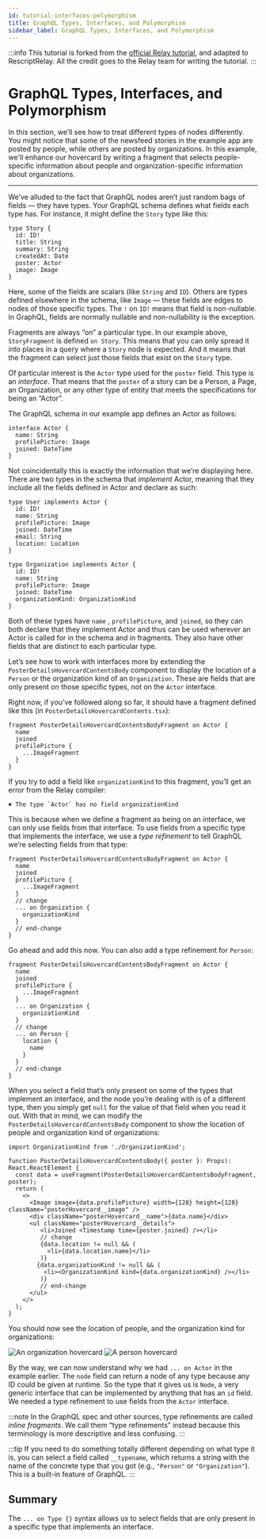 ```yaml
---
id: tutorial-interfaces-polymorphism
title: GraphQL Types, Interfaces, and Polymorphism
sidebar_label: GraphQL Types, Interfaces, and Polymorphism
---
```


:::info
This tutorial is forked from the [official Relay tutorial](https://relay.dev/docs/tutorial/intro/), and adapted to RescriptRelay. All the credit goes to the Relay team for writing the tutorial.
:::

# GraphQL Types, Interfaces, and Polymorphism

In this section, we’ll see how to treat different types of nodes differently. You might notice that some of the newsfeed stories in the example app are posted by people, while others are posted by organizations. In this example, we'll enhance our hovercard by writing a fragment that selects people-specific information about people and organization-specific information about organizations.

---

We’ve alluded to the fact that GraphQL nodes aren’t just random bags of fields — they have types. Your GraphQL schema defines what fields each type has. For instance, it might define the `Story` type like this:

```
type Story {
  id: ID!
  title: String
  summary: String
  createdAt: Date
  poster: Actor
  image: Image
}
```

Here, some of the fields are scalars (like `String` and `ID`). Others are types defined elsewhere in the schema, like `Image` — these fields are edges to nodes of those specific types. The `!` on `ID!` means that field is non-nullable. In GraphQL, fields are normally nullable and non-nullability is the exception.

Fragments are always “on” a particular type. In our example above, `StoryFragment` is defined `on Story`. This means that you can only spread it into places in a query where a `Story` node is expected. And it means that the fragment can select just those fields that exist on the `Story` type.

Of particular interest is the `Actor` type used for the `poster` field. This type is an _interface_. That means that the `poster` of a story can be a Person, a Page, an Organization, or any other type of entity that meets the specifications for being an “Actor”.

The GraphQL schema in our example app defines an Actor as follows:

```
interface Actor {
  name: String
  profilePicture: Image
  joined: DateTime
}
```

Not coincidentally this is exactly the information that we’re displaying here. There are two types in the schema that _implement_ Actor, meaning that they include all the fields defined in Actor and declare as such:

```
type User implements Actor {
  id: ID!
  name: String
  profilePicture: Image
  joined: DateTime
  email: String
  location: Location
}

type Organization implements Actor {
  id: ID!
  name: String
  profilePicture: Image
  joined: DateTime
  organizationKind: OrganizationKind
}
```

Both of these types have `name` , `profilePicture`, and `joined`, so they can both declare that they implement Actor and thus can be used wherever an Actor is called for in the schema and in fragments. They also have other fields that are distinct to each particular type.

Let’s see how to work with interfaces more by extending the `PosterDetailsHovercardContentsBody` component to display the location of a `Person` or the organization kind of an `Organization`. These are fields that are only present on those specific types, not on the `Actor` interface.

Right now, if you’ve followed along so far, it should have a fragment defined like this (in `PosterDetailsHovercardContents.tsx`):

```
fragment PosterDetailsHovercardContentsBodyFragment on Actor {
  name
  joined
  profilePicture {
    ...ImageFragment
  }
}
```

If you try to add a field like `organizationKind` to this fragment, you’ll get an error from the Relay compiler:

```
✖︎ The type `Actor` has no field organizationKind
```

This is because when we define a fragment as being on an interface, we can only use fields from that interface. To use fields from a specific type that implements the interface, we use a _type refinement_ to tell GraphQL we’re selecting fields from that type:

```
fragment PosterDetailsHovercardContentsBodyFragment on Actor {
  name
  joined
  profilePicture {
    ...ImageFragment
  }
  // change
  ... on Organization {
    organizationKind
  }
  // end-change
}
```

Go ahead and add this now. You can also add a type refinement for `Person`:

```
fragment PosterDetailsHovercardContentsBodyFragment on Actor {
  name
  joined
  profilePicture {
    ...ImageFragment
  }
  ... on Organization {
    organizationKind
  }
  // change
  ... on Person {
    location {
      name
    }
  }
  // end-change
}
```

When you select a field that’s only present on some of the types that implement an interface, and the node you’re dealing with is of a different type, then you simply get `null` for the value of that field when you read it out. With that in mind, we can modify the `PosterDetailsHovercardContentsBody` component to show the location of people and organization kind of organizations:

```
import OrganizationKind from './OrganizationKind';

function PosterDetailsHovercardContentsBody({ poster }: Props): React.ReactElement {
  const data = useFragment(PosterDetailsHovercardContentsBodyFragment, poster);
  return (
    <>
      <Image image={data.profilePicture} width={128} height={128} className="posterHovercard__image" />
      <div className="posterHovercard__name">{data.name}</div>
      <ul className="posterHovercard__details">
         <li>Joined <Timestamp time={poster.joined} /></li>
         // change
         {data.location != null && (
           <li>{data.location.name}</li>
         )}
        {data.organizationKind != null && (
          <li><OrganizationKind kind={data.organizationKind} /></li>
         )}
         // end-change
      </ul>
    </>
  );
}
```

You should now see the location of people, and the organization kind for organizations:

![An organization hovercard](/img/docs/tutorial/interfaces-organization-screenshot.png) ![A person hovercard](/img/docs/tutorial/interfaces-person-screenshot.png)

By the way, we can now understand why we had `... on Actor` in the example earlier. The `node` field can return a node of any type because any ID could be given at runtime. So the type that it gives us is `Node`, a very generic interface that can be implemented by anything that has an `id` field. We needed a type refinement to use fields from the `Actor` interface.

:::note
In the GraphQL spec and other sources, type refinements are called _inline fragments_. We call them “type refinements” instead because this terminology is more descriptive and less confusing.
:::

:::tip
If you need to do something totally different depending on what type it is, you can select a field called `__typename`, which returns a string with the name of the concrete type that you got (e.g., `"Person"` or `"Organization"`). This is a built-in feature of GraphQL.
:::

## Summary

The `... on Type {}` syntax allows us to select fields that are only present in a specific type that implements an interface.
